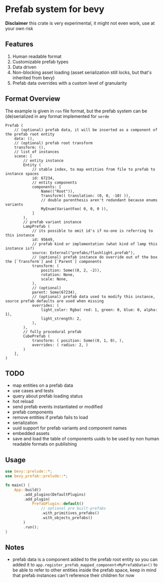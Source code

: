 # Prefab system for bevy

**Disclaimer** this crate is very experimental, it might not even work, use at your own risk

## Features

1. Human readable format
2. Customizable prefab types
3. Data driven
4. Non-blocking asset loading (asset serialization still locks, but that's inherited from bevy)
5. Prefab data overrides with a custom level of granularity

## Format Overview

The example is given in `ron` file format, but the prefab system can be (de)serialized in any format implemented for `serde`

```json5
Prefab (
    // (optional) prefab data, it will be inserted as a component of the prefab root entity
    data: (),
    // (optional) prefab root transform
    transform: (),
    // list of instances
    scene: [
        // entity instance
        Entity (
            // stable index, to map entities from file to prefab to instance spaces
            id: 67234,
            // entity components
            components: [
                Name(("Root")),
                Transform(( translation: (0, 0, -10) )),
                // double parenthesis aren't redundant because enums variants
                MyEnum(VariantFoo( 0, 0, 0 )),
            ]
        ),
        // prefab variant instance
        LampPrefab (
            // its possible to omit id's if no-one is referring to this instance
            id: 95649,
            // prefab kind or implementation (what kind of lamp this instance is?)
            source: External("prefabs/flashlight.prefab"),
            // (optional) prefab instance do override out of the box the [`Transform`] and [`Parent`] components
            transform: (
                position: Some((0, 2, -2)),
                rotation: None,
                scale: None,
            ),
            // (optional) 
            parent: Some(67234),
            // (optional) prefab data used to modify this instance, source prefab defaults are used when missing
            overrides: (
                light_color: Rgba( red: 1, green: 0, blue: 0, alpha: 1),
                light_strength: 2,
            ),
        ),
        // fully procedural prefab
        CubePrefab (
            transform: ( position: Some((0, 1, 0), ),
            overrides: ( radius: 2, )
        )
    ],
)
```

## TODO

- map entities on a prefab data
- use cases and tests
- query about prefab loading status
- hot reload
- send prefab events instantiated or modified
- prefab components
- remove entities if prefab fails to load
- serialization
- uuid support for prefab variants and component names
- embedded assets
- save and load the table of components uuids to be used by non human readable formats on publishing

## Usage

```rust
use bevy::prelude::*;
use bevy_prefab::prelude::*;

fn main() {
    App::build()
        .add_plugins(DefaultPlugins)
        .add_plugin(
            PrefabPlugin::default()
                // optional pre built-prefabs
                .with_primitives_prefabs()
                .with_objects_prefabs()
        )
        .run();
}
```

## Notes

- prefab data is a component added to the prefab root entity so you can added it to `app.register_prefab_mapped_component<MyPrefabData>()`
to be able to refer to other entities inside the prefab space, keep in mind that prefab instances can't reference
their children for now